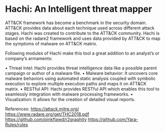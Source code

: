 # Hachi: An Intelligent threat mapper


ATT&CK framework has become a benchmark in the security domain. ATT&CK provides data about each technique used across different attack stages. Hachi was created to contribute to the ATT&CK community. Hachi is based on the radare2 framework and uses data provided by ATT&CK to map the symptoms of malware on ATT&CK matrix.

Following modules of Hachi make this tool a great addition to an analyst’s or company’s armaments:

• Threat Intel: Hachi provides threat intelligence data like a possible parent campaign or author of a malware file.
• Malware behavior: It uncovers core malware behaviors using automated static analysis coupled with symbolic execution to explore multiple execution paths and maps it on ATT&CK matrix.
• RESTful API: Hachi provides RESTful API which enables this tool to seamlessly integration with malware processing frameworks.
• Visualization: It allows for the creation of detailed visual reports.


References:
https://attack.mitre.org/
https://www.radare.org/get/THC2018.pdf
https://github.com/pinkflawd/r2graphity
https://github.com/Yara-Rules/rules